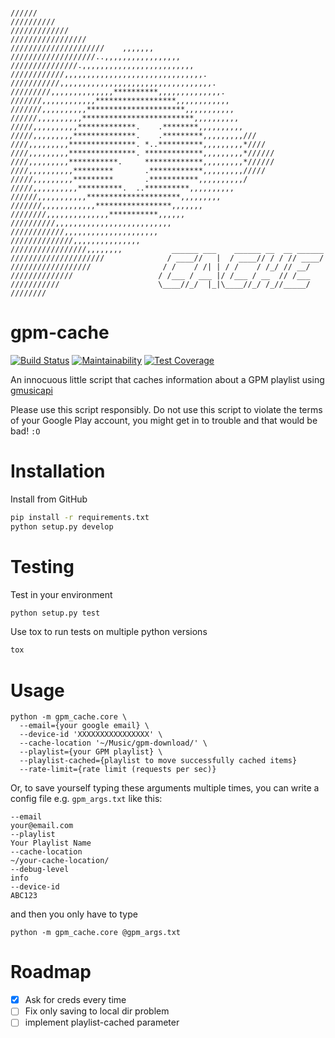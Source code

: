 ```

//////
//////////
/////////////
/////////////////
/////////////////////    ,,,,,,,
///////////////////..,,,,,,,,,,,,,,,,,
///////////////.,,,,,,,,,,,,,,,,,,,,,,,,,
////////////,,,,,,,,,,,,,,,,,,,,,,,,,,,,,,,.
///////////,,,,,,,,,,,,,,,,,,,,,,,,,,,,,,,,,,.
/////////,,,,,,,,,,,,,,**********,,,,,,,,,,,,,,.
///////,,,,,,,,,,,,******************,,,,,,,,,,,,
///////,,,,,,,,,,**********************,,,,,,,,,,,
//////,,,,,,,,,,*************************,,,,,,,,,,
/////,,,,,,,,,,*************.    .********,,,,,,,,,,
/////,,,,,,,,,**************.    .*********,,,,,,,,,///
////,,,,,,,,,***************. *..**********,,,,,,,,,*////
////,,,,,,,,,***************. *************,,,,,,,,,*//////
////,,,,,,,,,***********.     *************,,,,,,,,,*//////
////,,,,,,,,,,*********       .************,,,,,,,,,/////
/////,,,,,,,,,*********       .***********,,,,,,,,,,/
/////,,,,,,,,,,**********.  ..**********,,,,,,,,,,
//////,,,,,,,,,,,*********************,,,,,,,,,
///////,,,,,,,,,,,,*****************,,,,,,,
////////,,,,,,,,,,,,,,***********,,,,,,
//////////,,,,,,,,,,,,,,,,,,,,,,,,,,
////////////,,,,,,,,,,,,,,,,,,,,,
//////////////,,,,,,,,,,,,,,,
/////////////////,,,,,,,,           ______ ___    ______ __  __ ______
/////////////////////              / ____//   |  / ____// / / // ____/
//////////////////                / /    / /| | / /    / /_/ // __/
//////////////                   / /___ / ___ |/ /___ / __  // /___
///////////                      \____//_/  |_|\____//_/ /_//_____/
////////

```

gpm-cache
===
[![Build Status](https://travis-ci.org/derwentx/gpm-cache.svg?branch=master)](https://travis-ci.org/derwentx/gpm-cache)
[![Maintainability](https://api.codeclimate.com/v1/badges/f28cbc664d9193b330b3/maintainability)](https://codeclimate.com/github/derwentx/gpm-cache/maintainability)
[![Test Coverage](https://api.codeclimate.com/v1/badges/f28cbc664d9193b330b3/test_coverage)](https://codeclimate.com/github/derwentx/gpm-cache/test_coverage)


An innocuous little script that caches information about a GPM playlist using
[gmusicapi](https://github.com/simon-weber/gmusicapi)

Please use this script responsibly. Do not use this script to violate the terms
of your Google Play account, you might get in to trouble and that would be bad! `:O`

Installation
====

Install from GitHub

```sh
pip install -r requirements.txt
python setup.py develop
```

Testing
====

Test in your environment
```bash
python setup.py test
```

Use tox to run tests on multiple python versions
```bash
tox
```

Usage
====

```
python -m gpm_cache.core \
  --email={your google email} \
  --device-id 'XXXXXXXXXXXXXXXX' \
  --cache-location '~/Music/gpm-download/' \
  --playlist={your GPM playlist} \
  --playlist-cached={playlist to move successfully cached items}
  --rate-limit={rate limit (requests per sec)}
```

Or, to save yourself typing these arguments multiple times, you can write a config
file e.g. `gpm_args.txt` like this:
```
--email
your@email.com
--playlist
Your Playlist Name
--cache-location
~/your-cache-location/
--debug-level
info
--device-id
ABC123
```

and then you only have to type

`python -m gpm_cache.core @gpm_args.txt`

Roadmap
====

- [x] Ask for creds every time
- [ ] Fix only saving to local dir problem
- [ ] implement playlist-cached parameter
